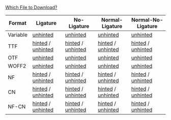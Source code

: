 [Which File to Download?](https://github.com/subframe7536/maple-font/tree/variable?tab=readme-ov-file#naming-faq)

| Format   | Ligature                                                                                             | No-Ligature                                                                                              | Normal-Ligature                                                                                                  | Normal-No-Ligature                                                                                                   |
| -------- | ---------------------------------------------------------------------------------------------------- | -------------------------------------------------------------------------------------------------------- | ---------------------------------------------------------------------------------------------------------------- | -------------------------------------------------------------------------------------------------------------------- |
| Variable | [unhinted](https://<url>/MapleMono-Variable.zip)                                                     | [unhinted](https://<url>/MapleMonoNL-Variable.zip)                                                       | [unhinted](https://<url>/MapleMonoNormal-Variable.zip)                                                           | [unhinted](https://<url>/MapleMonoNormalNL-Variable.zip)                                                             |
| TTF      | [hinted](https://<url>/MapleMono-TTF-AutoHint.zip) / [unhinted](https://<url>/MapleMono-TTF.zip)     | [hinted](https://<url>/MapleMonoNL-TTF-AutoHint.zip) / [unhinted](https://<url>/MapleMonoNL-TTF.zip)     | [hinted](https://<url>/MapleMonoNormal-TTF-AutoHint.zip) / [unhinted](https://<url>/MapleMonoNormal-TTF.zip)     | [hinted](https://<url>/MapleMonoNormalNL-TTF-AutoHint.zip) / [unhinted](https://<url>/MapleMonoNormalNL-TTF.zip)     |
| OTF      | [unhinted](https://<url>/MapleMono-OTF.zip)                                                          | [unhinted](https://<url>/MapleMonoNL-OTF.zip)                                                            | [unhinted](https://<url>/MapleMonoNormal-OTF.zip)                                                                | [unhinted](https://<url>/MapleMonoNormalNL-OTF.zip)                                                                  |
| WOFF2    | [unhinted](https://<url>/MapleMono-Woff2.zip)                                                        | [unhinted](https://<url>/MapleMonoNL-Woff2.zip)                                                          | [unhinted](https://<url>/MapleMonoNormal-Woff2.zip)                                                              | [unhinted](https://<url>/MapleMonoNormalNL-Woff2.zip)                                                                |
| NF       | [hinted](https://<url>/MapleMono-NF.zip) / [unhinted](https://<url>/MapleMono-NF-unhinted.zip)       | [hinted](https://<url>/MapleMonoNL-NF.zip) / [unhinted](https://<url>/MapleMonoNL-NF-unhinted.zip)       | [hinted](https://<url>/MapleMonoNormal-NF.zip) / [unhinted](https://<url>/MapleMonoNormal-NF-unhinted.zip)       | [hinted](https://<url>/MapleMonoNormalNL-NF.zip) / [unhinted](https://<url>/MapleMonoNormalNL-NF-unhinted.zip)       |
| CN       | [hinted](https://<url>/MapleMono-CN.zip) / [unhinted](https://<url>/MapleMono-CN-unhinted.zip)       | [hinted](https://<url>/MapleMonoNL-CN.zip) / [unhinted](https://<url>/MapleMonoNL-CN-unhinted.zip)       | [hinted](https://<url>/MapleMonoNormal-CN.zip) / [unhinted](https://<url>/MapleMonoNormal-CN-unhinted.zip)       | [hinted](https://<url>/MapleMonoNormalNL-CN.zip) / [unhinted](https://<url>/MapleMonoNormalNL-CN-unhinted.zip)       |
| NF-CN    | [hinted](https://<url>/MapleMono-NF-CN.zip) / [unhinted](https://<url>/MapleMono-NF-CN-unhinted.zip) | [hinted](https://<url>/MapleMonoNL-NF-CN.zip) / [unhinted](https://<url>/MapleMonoNL-NF-CN-unhinted.zip) | [hinted](https://<url>/MapleMonoNormal-NF-CN.zip) / [unhinted](https://<url>/MapleMonoNormal-NF-CN-unhinted.zip) | [hinted](https://<url>/MapleMonoNormalNL-NF-CN.zip) / [unhinted](https://<url>/MapleMonoNormalNL-NF-CN-unhinted.zip) |
